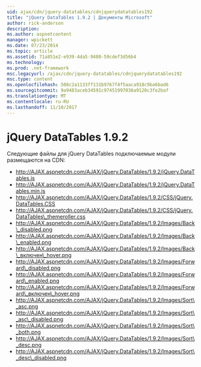 ```yaml
---
uid: ajax/cdn/jquery-datatables/cdnjquerydatatables192
title: "jQuery DataTables 1.9.2 | Документы Microsoft"
author: rick-anderson
description: 
ms.author: aspnetcontent
manager: wpickett
ms.date: 07/23/2014
ms.topic: article
ms.assetid: 71a851e2-e939-4da5-9480-59cdef3d56b4
ms.technology: 
ms.prod: .net-framework
msc.legacyurl: /ajax/cdn/jquery-datatables/cdnjquerydatatables192
msc.type: content
ms.openlocfilehash: 508c2a1133ff131b9767f4f5aaca918c9ba6bad6
ms.sourcegitcommit: 9a9483aceb34591c97451997036a9120c3fe2baf
ms.translationtype: MT
ms.contentlocale: ru-RU
ms.lasthandoff: 11/10/2017
---
```

<a name="jquery-datatables-192"></a>jQuery DataTables 1.9.2
====================
Следующие файлы для jQuery DataTables подключаемые модули размещаются на CDN:

- http://AJAX.aspnetcdn.com/AJAX/jQuery.DataTables/1.9.2/jQuery.DataTables.js
- http://AJAX.aspnetcdn.com/AJAX/jQuery.DataTables/1.9.2/jQuery.DataTables.min.js
- http://AJAX.aspnetcdn.com/AJAX/jQuery.DataTables/1.9.2/CSS/jQuery.DataTables.CSS
- http://AJAX.aspnetcdn.com/AJAX/jQuery.DataTables/1.9.2/CSS/jQuery.DataTables\_themeroller.css
- http://AJAX.aspnetcdn.com/AJAX/jQuery.DataTables/1.9.2/Images/Back\_disabled.png
- http://AJAX.aspnetcdn.com/AJAX/jQuery.DataTables/1.9.2/Images/Back\_enabled.png
- http://AJAX.aspnetcdn.com/AJAX/jQuery.DataTables/1.9.2/Images/Back\_включен\_hover.png
- http://AJAX.aspnetcdn.com/AJAX/jQuery.DataTables/1.9.2/Images/Forward\_disabled.png
- http://AJAX.aspnetcdn.com/AJAX/jQuery.DataTables/1.9.2/Images/Forward\_enabled.png
- http://AJAX.aspnetcdn.com/AJAX/jQuery.DataTables/1.9.2/Images/Forward\_включен\_hover.png
- http://AJAX.aspnetcdn.com/AJAX/jQuery.DataTables/1.9.2/Images/Sort\_asc.png
- http://AJAX.aspnetcdn.com/AJAX/jQuery.DataTables/1.9.2/Images/Sort\_asc\_disabled.png
- http://AJAX.aspnetcdn.com/AJAX/jQuery.DataTables/1.9.2/Images/Sort\_both.png
- http://AJAX.aspnetcdn.com/AJAX/jQuery.DataTables/1.9.2/Images/Sort\_desc.png
- http://AJAX.aspnetcdn.com/AJAX/jQuery.DataTables/1.9.2/Images/Sort\_desc\_disabled.png

